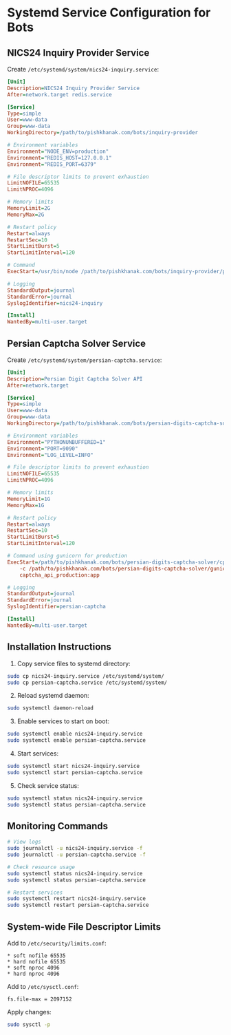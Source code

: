 # Systemd Service Configuration for Bots

## NICS24 Inquiry Provider Service

Create `/etc/systemd/system/nics24-inquiry.service`:

```ini
[Unit]
Description=NICS24 Inquiry Provider Service
After=network.target redis.service

[Service]
Type=simple
User=www-data
Group=www-data
WorkingDirectory=/path/to/pishkhanak.com/bots/inquiry-provider

# Environment variables
Environment="NODE_ENV=production"
Environment="REDIS_HOST=127.0.0.1"
Environment="REDIS_PORT=6379"

# File descriptor limits to prevent exhaustion
LimitNOFILE=65535
LimitNPROC=4096

# Memory limits
MemoryLimit=2G
MemoryMax=2G

# Restart policy
Restart=always
RestartSec=10
StartLimitBurst=5
StartLimitInterval=120

# Command
ExecStart=/usr/bin/node /path/to/pishkhanak.com/bots/inquiry-provider/providers/nics24/index.js

# Logging
StandardOutput=journal
StandardError=journal
SyslogIdentifier=nics24-inquiry

[Install]
WantedBy=multi-user.target
```

## Persian Captcha Solver Service

Create `/etc/systemd/system/persian-captcha.service`:

```ini
[Unit]
Description=Persian Digit Captcha Solver API
After=network.target

[Service]
Type=simple
User=www-data
Group=www-data
WorkingDirectory=/path/to/pishkhanak.com/bots/persian-digits-captcha-solver

# Environment variables
Environment="PYTHONUNBUFFERED=1"
Environment="PORT=9090"
Environment="LOG_LEVEL=INFO"

# File descriptor limits to prevent exhaustion
LimitNOFILE=65535
LimitNPROC=4096

# Memory limits
MemoryLimit=1G
MemoryMax=1G

# Restart policy
Restart=always
RestartSec=10
StartLimitBurst=5
StartLimitInterval=120

# Command using gunicorn for production
ExecStart=/path/to/pishkhanak.com/bots/persian-digits-captcha-solver/cpu/bin/gunicorn \
    -c /path/to/pishkhanak.com/bots/persian-digits-captcha-solver/gunicorn.conf.py \
    captcha_api_production:app

# Logging
StandardOutput=journal
StandardError=journal
SyslogIdentifier=persian-captcha

[Install]
WantedBy=multi-user.target
```

## Installation Instructions

1. Copy service files to systemd directory:
```bash
sudo cp nics24-inquiry.service /etc/systemd/system/
sudo cp persian-captcha.service /etc/systemd/system/
```

2. Reload systemd daemon:
```bash
sudo systemctl daemon-reload
```

3. Enable services to start on boot:
```bash
sudo systemctl enable nics24-inquiry.service
sudo systemctl enable persian-captcha.service
```

4. Start services:
```bash
sudo systemctl start nics24-inquiry.service
sudo systemctl start persian-captcha.service
```

5. Check service status:
```bash
sudo systemctl status nics24-inquiry.service
sudo systemctl status persian-captcha.service
```

## Monitoring Commands

```bash
# View logs
sudo journalctl -u nics24-inquiry.service -f
sudo journalctl -u persian-captcha.service -f

# Check resource usage
sudo systemctl status nics24-inquiry.service
sudo systemctl status persian-captcha.service

# Restart services
sudo systemctl restart nics24-inquiry.service
sudo systemctl restart persian-captcha.service
```

## System-wide File Descriptor Limits

Add to `/etc/security/limits.conf`:
```
* soft nofile 65535
* hard nofile 65535
* soft nproc 4096
* hard nproc 4096
```

Add to `/etc/sysctl.conf`:
```
fs.file-max = 2097152
```

Apply changes:
```bash
sudo sysctl -p
```
